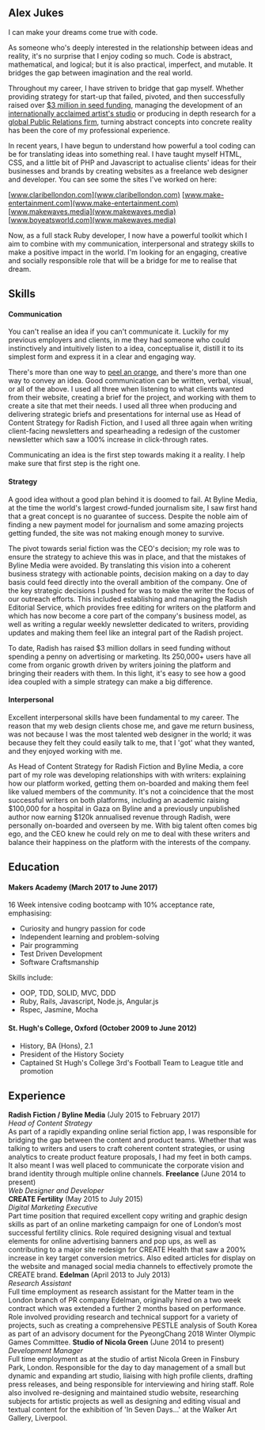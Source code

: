 ## Alex Jukes

I can make your dreams come true with code.

As someone who's deeply interested in the relationship between ideas and reality, it's no surprise that I enjoy coding so much. Code is abstract, mathematical, and logical; but it is also practical, imperfect, and mutable. It bridges the gap between imagination and the real world.

Throughout my career, I have striven to bridge that gap myself. Whether providing strategy for start-up that failed, pivoted, and then successfully raised over [$3 million in seed funding](https://techcrunch.com/2017/01/31/radish-seed-funding/), managing the development of an [internationally acclaimed artist's studio](http://www.nicolagreen.com/) or producing in depth research for a [global Public Relations firm](http://www.edelman.com/), turning abstract concepts into concrete reality has been the core of my professional experience.

In recent years, I have begun to understand how powerful a tool coding can be for translating ideas into something real. I have taught myself HTML, CSS, and a little bit of PHP and Javascript to actualise clients' ideas for their businesses and brands by creating websites as a freelance web designer and developer. You can see some the sites I've worked on here:

[www.claribellondon.com](www.claribellondon.com)
[www.make-entertainment.com](www.make-entertainment.com)
[www.makewaves.media](www.makewaves.media)
[www.boyeatsworld.com](www.makewaves.media)

 Now, as a full stack Ruby developer, I now have a powerful toolkit which I aim to combine with my communication, interpersonal and strategy skills to make a positive impact in the world. I'm looking for an engaging, creative and socially responsible role that will be a bridge for me to realise that dream.

## Skills

#### Communication

You can't realise an idea if you can't communicate it. Luckily for my previous employers and clients, in me they had someone who could instinctively and intuitively listen to a idea, conceptualise it, distill it to its simplest form and express it in a clear and engaging way.

There's more than one way to [peel an orange](http://www.wikihow.com/Peel-an-Orange), and there's more than one way to convey an idea. Good communication can be written, verbal, visual, or all of the above. I used all three when listening to what clients wanted from their website, creating a brief for the project, and working with them to create a site that met their needs. I used all three when producing and delivering strategic briefs and presentations for internal use as Head of Content Strategy for Radish Fiction, and I used all three again when writing client-facing newsletters and spearheading a redesign of the customer newsletter which saw a 100% increase in click-through rates.

Communicating an idea is the first step towards making it a reality. I help make sure that first step is the right one.

#### Strategy

A good idea without a good plan behind it is doomed to fail. At Byline Media, at the time the world's largest crowd-funded journalism site, I saw first hand that a great concept is no guarantee of success. Despite the noble aim of finding a new payment model for journalism and some amazing projects getting funded, the site was not making enough money to survive.

The pivot towards serial fiction was the CEO's decision; my role was to ensure the strategy to achieve this was in place, and that the mistakes of Byline Media were avoided. By translating this vision into a coherent business strategy with actionable points, decision making on a day to day basis could feed directly into the overall ambition of the company. One of the key strategic decisions I pushed for was to make the writer the focus of our outreach efforts. This included establishing and managing the Radish Editorial Service, which provides free editing for writers on the platform and which has now become a core part of the company's business model, as well as writing a regular weekly newsletter dedicated to writers, providing updates and making them feel like an integral part of the Radish project.

To date, Radish has raised $3 million dollars in seed funding without spending a penny on advertising or marketing. Its 250,000+ users have all come from organic growth driven by writers joining the platform and bringing their readers with them. In this light, it's easy to see how a good idea coupled with a simple strategy can make a big difference.

#### Interpersonal

Excellent interpersonal skills have been fundamental to my career. The reason that my web design clients chose me, and gave me return business, was not because I was the most talented web designer in the world; it was because they felt they could easily talk to me, that I 'got' what they wanted, and they enjoyed working with me.

As Head of Content Strategy for Radish Fiction and Byline Media, a core part of my role was developing relationships with with writers: explaining how our platform worked, getting them on-boarded and making them feel like valued members of the community. It's not a coincidence that the most successful writers on both platforms, including an academic raising $100,000 for a hospital in Gaza on Byline and a previously unpublished author now earning $120k annualised revenue through Radish, were personally on-boarded and overseen by me. With big talent often comes big ego, and the CEO knew he could rely on me to deal with these writers and balance their happiness on the platform with the interests of the company.

## Education

#### Makers Academy (March 2017 to June 2017)

16 Week intensive coding bootcamp with 10% acceptance rate, emphasising:

- Curiosity and hungry passion for code
- Independent learning and problem-solving
- Pair programming
- Test Driven Development
- Software Craftsmanship

Skills include:

- OOP, TDD, SOLID, MVC, DDD
- Ruby, Rails, Javascript, Node.js, Angular.js
- Rspec, Jasmine, Mocha

#### St. Hugh's College, Oxford (October 2009 to June 2012)

- History, BA (Hons), 2.1
- President of the History Society
- Captained St Hugh's College 3rd's Football Team to League title and promotion


## Experience

**Radish Fiction / Byline Media** (July 2015 to February 2017)    
*Head of Content Strategy*  
As part of a rapidly expanding online serial fiction app, I was responsible for bridging the gap between the content and product teams. Whether that was talking to writers and users to craft coherent content strategies, or using analytics to create product feature proposals, I had my feet in both camps. It also meant I was well placed to communicate the corporate vision and brand identity through multiple online channels.
**Freelance** (June 2014 to present)   
*Web Designer and Developer*  
**CREATE Fertility** (May 2015 to July 2015)   
*Digital Marketing Executive*  
Part time position that required excellent copy writing and graphic design skills as part of an online marketing campaign for one of London’s most successful fertility clinics. Role required designing visual and textual elements for online advertising banners and pop ups, as well as contributing to a major site redesign for CREATE Health that saw a 200% increase in key target conversion metrics. Also edited articles for display on the website and managed social media channels to effectively promote the CREATE brand.
**Edelman** (April 2013 to July 2013)   
*Research Assistant*  
Full time employment as research assistant for the Matter team in the London branch of PR company Edelman, originally hired on a two week contract which was extended a further 2 months based on performance. Role involved providing research and technical support for a variety of projects, such as creating a comprehensive PESTLE analysis of South Korea as part of an advisory document for the PyeongChang 2018 Winter Olympic Games Committee.
**Studio of Nicola Green** (June 2014 to present)   
*Development Manager*  
Full time employment as at the studio of artist Nicola Green in Finsbury Park, London. Responsible for the day to day management of a small but dynamic and expanding art studio, liaising with high profile clients, drafting press releases, and being responsible for interviewing and hiring staff. Role also involved re-designing and maintained studio website, researching subjects for artistic projects as well as designing and editing visual and textual content for the exhibition of 'In Seven Days...' at the Walker Art Gallery, Liverpool.
